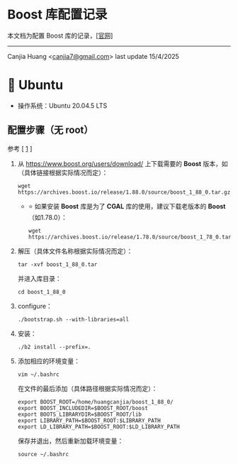 # Boost 库配置记录

本文档为配置 Boost 库的记录，[[官网]](https://www.boost.org)

---

Canjia Huang <<canjia7@gmail.com>> last update 15/4/2025

# :penguin: Ubuntu

- 操作系统：Ubuntu 20.04.5 LTS

## 配置步骤（无 root）

参考 [ [1] ]

1. 从 https://www.boost.org/users/download/ 上下载需要的 **Boost** 版本，如（具体链接根据实际情况而定）：

    ```
    wget https://archives.boost.io/release/1.88.0/source/boost_1_88_0.tar.gz
    ```

    - :star: 如果安装 **Boost** 库是为了 **CGAL** 库的使用，建议下载老版本的 **Boost**（如1.78.0）：

        ```
        wget https://archives.boost.io/release/1.78.0/source/boost_1_78_0.tar.gz
        ```

2. 解压（具体文件名称根据实际情况而定）：

    ```
    tar -xvf boost_1_88_0.tar
    ```

    并进入库目录：

    ```
    cd boost_1_88_0
    ```

3. configure：

    ```
    ./bootstrap.sh --with-libraries=all
    ```

4. 安装：

    ```
    ./b2 install --prefix=.
    ```

5. 添加相应的环境变量：

    ```
    vim ~/.bashrc
    ```

    在文件的最后添加（具体路径根据实际情况而定）：

    ```
    export BOOST_ROOT=/home/huangcanjia/boost_1_88_0/
    export BOOST_INCLUDEDIR=$BOOST_ROOT/boost
    export BOOTS_LIBRARYDIR=$BOOST_ROOT/lib
    export LIBRARY_PATH=$BOOST_ROOT:$LIBRARY_PATH
    export LD_LIBRARY_PATH=$BOOST_ROOT:$LD_LIBRARY_PATH
    ```

    保存并退出，然后重新加载环境变量：

    ```
    source ~/.bashrc
    ```

[1]: https://blog.csdn.net/qq_51777284/article/details/134747055